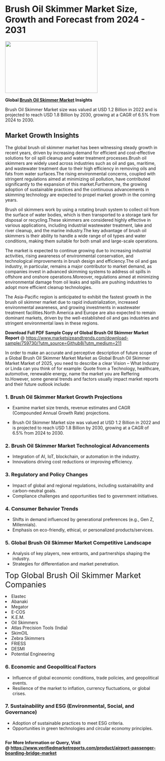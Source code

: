 <H1>Brush Oil Skimmer Market Size, Growth and Forecast from 2024 - 2031</H1><img class="aligncenter size-medium wp-image-584254" src="https://thirdeyenews.in/wp-content/uploads/2024/09/Global-Market-Research-300x168.jpeg" alt="" width="300" height="168" /><p><strong>Global&nbsp;<a href="https://www.marketsizeandtrends.com/download-sample/759730/?utm_source=Github8j?utm_medium=211">Brush Oil Skimmer Market</a> Insights</strong></p><p>Brush Oil Skimmer Market size was valued at USD 1.2 Billion in 2022 and is projected to reach USD 1.8 Billion by 2030, growing at a CAGR of 6.5% from 2024 to 2030.</p><p><h2>Market Growth Insights</h2> <p>The global brush oil skimmer market has been witnessing steady growth in recent years, driven by increasing demand for efficient and cost-effective solutions for oil spill cleanup and water treatment processes.Brush oil skimmers are widely used across industries such as oil and gas, maritime, and wastewater treatment due to their high efficiency in removing oils and fats from water surfaces.The rising environmental concerns, coupled with stringent regulations aimed at minimizing oil pollution, have contributed significantly to the expansion of this market.Furthermore, the growing adoption of sustainable practices and the continuous advancements in skimming technology are expected to propel market growth in the coming years.</p> <p>Brush oil skimmers work by using a rotating brush system to collect oil from the surface of water bodies, which is then transported to a storage tank for disposal or recycling.These skimmers are considered highly effective in various applications, including industrial wastewater treatment, lake and river cleanup, and the marine industry.The key advantage of brush oil skimmers is their ability to handle a wide range of oil types and water conditions, making them suitable for both small and large-scale operations.</p> <p>The market is expected to continue growing due to increasing industrial activities, rising awareness of environmental conservation, and technological improvements in brush design and efficiency.The oil and gas industry, in particular, remains a major contributor to market demand, as companies invest in advanced skimming systems to address oil spills in offshore and onshore operations.Moreover, regulations aimed at minimizing environmental damage from oil leaks and spills are pushing industries to adopt more efficient cleanup technologies.</p> <p>The Asia-Pacific region is anticipated to exhibit the fastest growth in the brush oil skimmer market due to rapid industrialization, increased environmental awareness, and growing investments in wastewater treatment facilities.North America and Europe are also expected to remain dominant markets, driven by the well-established oil and gas industries and stringent environmental laws in these regions.</p> <p><span class=""><strong>Download Full PDF Sample Copy of Global Brush Oil Skimmer Market Report</strong> @ <a href="https://www.marketsizeandtrends.com/download-sample/759730/?utm_source=Github8j?utm_medium=211" target="_blank">https://www.marketsizeandtrends.com/download-sample/759730/?utm_source=Github8j?utm_medium=211</a></span></p><p>In order to make an accurate and perceptive description of future scope of a Global&nbsp;Brush Oil Skimmer Market Market as Global&nbsp;Brush Oil Skimmer Market Market of 2025, you need to describe a clear Vision &ndash; What Industry or Linda can you think of for example: Quote from a Technology, healthcare, automotive, renewable energy, name the market you are Reffering to.However, some general trends and factors usually impact market reports and their future outlook include:</p><h3>1.&nbsp;<strong>Brush Oil Skimmer Market Growth Projections</strong></h3><ul><li>Examine market size trends, revenue estimates and CAGR (Compounded Annual Growth Rate) projections.</li><li><p>Brush Oil Skimmer Market size was valued at USD 1.2 Billion in 2022 and is projected to reach USD 1.8 Billion by 2030, growing at a CAGR of 6.5% from 2024 to 2030.</p></li></ul><h3>2.&nbsp;<strong>Brush Oil Skimmer Market Technological Advancements</strong></h3><ul><li>Integration of AI, IoT, blockchain, or automation in the industry.</li><li>Innovations driving cost reductions or improving efficiency.</li></ul><h3>3.&nbsp;<strong>Regulatory and Policy Changes</strong></h3><ul><li>Impact of global and regional regulations, including sustainability and carbon-neutral goals.</li><li>Compliance challenges and opportunities tied to government initiatives.</li></ul><h3>4.&nbsp;<strong>Consumer Behavior Trends</strong></h3><ul><li>Shifts in demand influenced by generational preferences (e.g., Gen Z, Millennials).</li><li>Emphasis on eco-friendly, ethical, or personalized products/services.</li></ul><h3>5.&nbsp;<strong>Global Brush Oil Skimmer Market Competitive Landscape</strong></h3><ul><li>Analysis of key players, new entrants, and partnerships shaping the industry.</li><li>Strategies for differentiation and market penetration.</li></ul><p data-pm-slice="1 1 []"><span style="color: inherit; font-family: inherit; font-size: 25px;">Top Global Brush Oil Skimmer Market Companies</span></p><div class="" data-test-id=""><p><li>Elastec</li><li> Abanaki</li><li> Megator</li><li> E-COS</li><li> K.E.M.</li><li> Oil Skimmers</li><li> Atlas Precision Tools (India)</li><li> SkimOIL</li><li> Zebra Skimmers</li><li> FRIESS</li><li> DESMI</li><li> Potential Engineering</li></p></div><h3>6.&nbsp;<strong>Economic and Geopolitical Factors</strong></h3><ul><li>Influence of global economic conditions, trade policies, and geopolitical events.</li><li>Resilience of the market to inflation, currency fluctuations, or global crises.</li></ul><h3>7.&nbsp;<strong>Sustainability and ESG (Environmental, Social, and Governance)</strong></h3><ul><li>Adoption of sustainable practices to meet ESG criteria.</li><li>Opportunities in green technologies and circular economy principles.</li></ul><h2><strong style="font-size: 14px;">For More Information or Query, Visit @&nbsp;</strong><a style="background-color: #ffffff; font-size: 14px;" href="https://www.marketsizeandtrends.com/report/brush-oil-skimmer-market/" target="_blank">https://www.verifiedmarketreports.com/product/airport-passenger-boarding-bridge-market</a></h2>